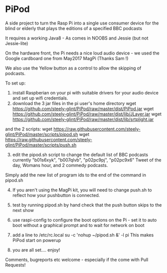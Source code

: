 PiPod
=====

A side project to turn the Rasp Pi into a single use consumer device for the blind or elderly that plays the editions of a specified BBC podcasts 

It requires a working Java8 - As comes in NOOBS and Jessie  (but not Jessie-lite)

On the hardware front, the Pi needs a nice loud audio device - we used the Google cardboard one from May2017 MagPi (Thanks Sam !)

We also use the Yellow button as a control to allow the skipping of podcasts.

To set up:

1) install Raspberian on your pi with suitable drivers for your audio device and set up wifi credentials.
2) download the 3 jar files in the pi user's home directory
wget https://github.com/steely-glint/PiPod/raw/master/dist/PiPod.jar
wget https://github.com/steely-glint/PiPod/raw/master/dist/lib/JLayer.jar
wget https://github.com/steely-glint/PiPod/raw/master/dist/lib/srtplight.jar

and the 2 scripts:
wget https://raw.githubusercontent.com/steely-glint/PiPod/master/scripts/pipod.sh
wget https://raw.githubusercontent.com/steely-glint/PiPod/master/scripts/push.sh


3) edit the pipod.sh script to change the default list of BBC podcasts
currently 
"b01s6xyk", "b007qlvb", "p02pc9pj", "p02pc9x6"
Tweet of the day, Womans hour, and 2 commedy podcasts.

Simply add the new list of program ids to the end of the command in pipod.sh

4) If you aren't using the MagPi kit, you will need to change push.sh to reflect
how your pushbutton is connected.
5) test by running pipod.sh by hand check that the push button skips to the next show
6) use raspi-config to configure the boot options on the Pi - set it to auto boot without a graphical prompt and to wait for network on boot
7) add a line to /etc/rc.local
su -c 'nohup ~/pipod.sh &' -l pi
This makes PiPod start on powerup

8) you are all set.... enjoy!

Comments, bugreports etc welcome - especially if the come with Pull Requests!





